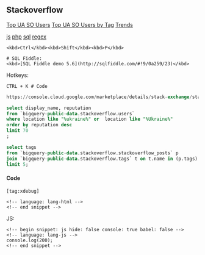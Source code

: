 Stackoverflow
-

[Top UA SO Users](http://data.stackexchange.com/stackoverflow/query/763779/top-ukrainian-stackoverflow-users)
[Top UA SO Users by Tag](https://data.stackexchange.com/stackoverflow/query/1004945/top-ukrainian-stackoverflow-users-by-tag)
[Trends](https://insights.stackoverflow.com/trends?tags=javascript%2Cphp)

[js](http://jsbin.com/)
[php](http://rextester.com)
[sql](http://sqlfiddle.com)
[regex](https://regex101.com/r/zO0kO8/1)

````
<kbd>Ctrl</kbd><kbd>Shift</kbd><kbd>P</kbd>

# SQL Fiddle:
<kbd>[SQL Fiddle demo 5.6](http://sqlfiddle.com/#!9/0a259/23)</kbd>
````

Hotkeys:
````
CTRL + K # Code
````

````sql
https://console.cloud.google.com/marketplace/details/stack-exchange/stack-overflow

select display_name, reputation
from `bigquery-public-data.stackoverflow.users`
where location like "%ukraine%" or  location like "%Ukraine%"
order by reputation desc
limit 70
;

select tags
from `bigquery-public-data.stackoverflow.stackoverflow_posts` p
join `bigquery-public-data.stackoverflow.tags` t on t.name in (p.tags)
limit 5;
````

#### Code

````
[tag:xdebug]

<!-- language: lang-html -->
<!-- end snippet -->
````

JS:
````
<!-- begin snippet: js hide: false console: true babel: false -->
<!-- language: lang-js -->
console.log(200);
<!-- end snippet -->
````
